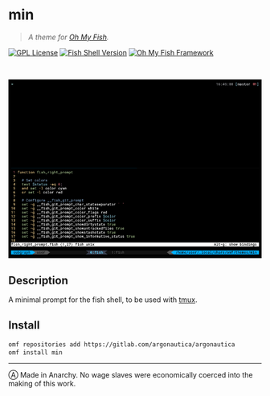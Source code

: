 # min

> *A theme for [Oh My Fish](https://www.github.com/oh-my-fish/oh-my-fish).*

[![GPL License](https://img.shields.io/badge/license-GPL-blue.svg?longCache=true&style=flat-square)](/LICENSE)
[![Fish Shell Version](https://img.shields.io/badge/fish-v2.7.1-blue.svg?style=flat-square)](https://fishshell.com)
[![Oh My Fish Framework](https://img.shields.io/badge/Oh%20My%20Fish-Framework-blue.svg?style=flat-square)](https://www.github.com/oh-my-fish/oh-my-fish)

<br/>

![screenshot](screenshot.png)

## Description

A minimal prompt for the fish shell, to be used with [tmux](https://tmux.github.io).

## Install

```fish
omf repositories add https://gitlab.com/argonautica/argonautica 
omf install min
```

---

Ⓐ Made in Anarchy. No wage slaves were economically coerced into the making of this work.
